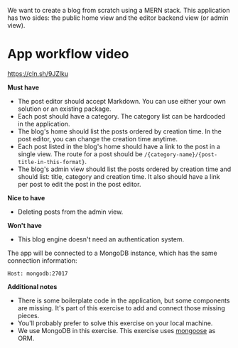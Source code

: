 We want to create a blog from scratch using a MERN stack. This application has two sides: the public home view and the editor backend view (or admin view).

# App workflow video

https://cln.sh/9JZlku

**Must have**

* The post editor should accept Markdown. You can use either your own solution or an existing package.
* Each post should have a category. The category list can be hardcoded in the application.
* The blog's home should list the posts ordered by creation time. In the post editor, you can change the creation time anytime.
* Each post listed in the blog's home should have a link to the post in a single view. The route for a post should be `/{category-name}/{post-title-in-this-format}`.
* The blog's admin view should list the posts ordered by creation time and should list: title, category and creation time. It also should have a link per post to edit the post in the post editor.

**Nice to have**


* Deleting posts from the admin view.

**Won't have**

* This blog engine doesn't need an authentication system.

The app will be connected to a MongoDB instance, which has the same connection information:

```
Host: mongodb:27017
```

**Additional notes**

* There is some boilerplate code in the application, but some components are missing. It's part of this exercise to add and connect those missing pieces.
* You'll probably prefer to solve this exercise on your local machine.
* We use MongoDB in this exercise. This exercise uses [mongoose](https://mongoosejs.com/) as ORM.

